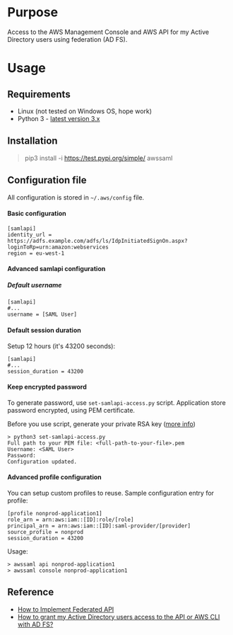 # Purpose

Access to the AWS Management Console and AWS API for my Active Directory users using federation (AD FS).

# Usage

## Requirements

 - Linux (not tested on Windows OS, hope work)
 - Python 3 - [latest version 3.x](https://www.python.org/downloads/)

## Installation

> pip3 install -i https://test.pypi.org/simple/ awssaml

## Configuration file

All configuration is stored in `~/.aws/config` file. 

#### Basic configuration
~~~~
[samlapi]
identity_url = https://adfs.example.com/adfs/ls/IdpInitiatedSignOn.aspx?loginToRp=urn:amazon:webservices
region = eu-west-1
~~~~

#### Advanced samlapi configuration 

##### Default username
~~~~
[samlapi]
#...
username = [SAML User]
~~~~

#### Default session duration
Setup 12 hours (it's 43200 seconds): 
~~~~
[samlapi]
#...
session_duration = 43200
~~~~

#### Keep encrypted password

To generate password, use `set-samlapi-access.py` script. 
Application store password encrypted, using PEM certificate.

Before you use script, generate your private RSA key  ([more info](https://support.microfocus.com/kb/doc.php?id=7013103))

~~~~
> python3 set-samlapi-access.py
Full path to your PEM file: <full-path-to-your-file>.pem
Username: <SAML User>
Password:
Configuration updated.
~~~~

#### Advanced profile configuration 

You can setup custom profiles to reuse. 
Sample configuration entry for profile:

~~~~
[profile nonprod-application1]
role_arn = arn:aws:iam::[ID]:role/[role]
principal_arn = arn:aws:iam::[ID]:saml-provider/[provider]
source_profile = nonprod
session_duration = 43200
~~~~

Usage:
~~~~
> awssaml api nonprod-application1
> awssaml console nonprod-application1
~~~~

## Reference
 - [How to Implement Federated API](https://aws.amazon.com/blogs/security/how-to-implement-federated-api-and-cli-access-using-saml-2-0-and-ad-fs/)
 - [How to grant my Active Directory users access to the API or AWS CLI with AD FS?](https://aws.amazon.com/premiumsupport/knowledge-center/adfs-grant-ad-access-api-cli/)
 